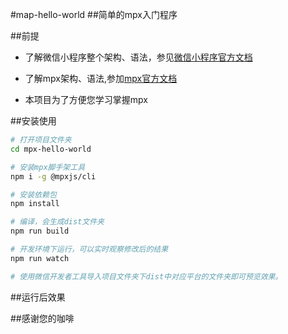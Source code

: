 
#map-hello-world
##简单的mpx入门程序

##前提
* 了解微信小程序整个架构、语法，参见[微信小程序官方文档](https://developers.weixin.qq.com/miniprogram/dev/framework/)

* 了解mpx架构、语法,参加[mpx官方文档](https://didi.github.io/mpx/)

* 本项目为了方便您学习掌握mpx

##安装使用
```bash
# 打开项目文件夹
cd mpx-hello-world

# 安装mpx脚手架工具
npm i -g @mpxjs/cli

# 安装依赖包
npm install

# 编译，会生成dist文件夹
npm run build

# 开发环境下运行，可以实时观察修改后的结果
npm run watch

# 使用微信开发者工具导入项目文件夹下dist中对应平台的文件夹即可预览效果。
```

##运行后效果

##感谢您的咖啡






